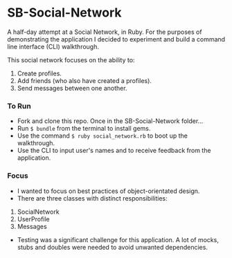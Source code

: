 # SB-Social-Network
A half-day attempt at a Social Network, in Ruby. For the purposes of demonstrating the application I decided to experiment and build a command line interface (CLI) walkthrough.

This social network focuses on the ability to:
1) Create profiles.
2) Add friends (who also have created a profiles).
3) Send messages between one another.

### To Run
* Fork and clone this repo. Once in the SB-Social-Network folder...
* Run ```$ bundle``` from the terminal to install gems.
* Use the command ```$ ruby social_network.rb``` to boot up the walkthrough.
* Use the CLI to input user's names and to receive feedback from the application.

### Focus
* I wanted to focus on best practices of object-orientated design.
* There are three classes with distinct responsibilities:
1) SocialNetwork
2) UserProfile
3) Messages
* Testing was a significant challenge for this application. A lot of mocks, stubs and doubles were needed to avoid unwanted dependencies.
